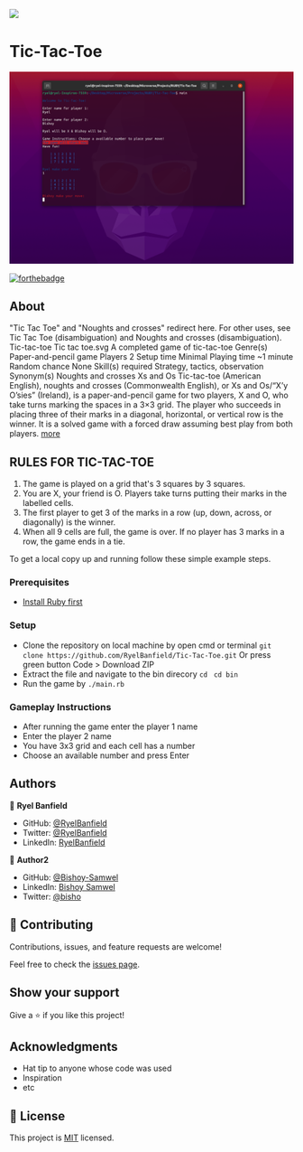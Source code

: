 ![](https://img.shields.io/badge/Microverse-blueviolet)

# Tic-Tac-Toe

![screenshot](./Screenshot.png)



[![forthebadge](https://forthebadge.com/images/badges/made-with-ruby.svg)](https://forthebadge.com)


## About
"Tic Tac Toe" and "Noughts and crosses" redirect here. For other uses, see Tic Tac Toe (disambiguation) and Noughts and crosses (disambiguation).
Tic-tac-toe
Tic tac toe.svg
A completed game of tic-tac-toe
Genre(s)	Paper-and-pencil game
Players	2
Setup time	Minimal
Playing time	~1 minute
Random chance	None
Skill(s) required	Strategy, tactics, observation
Synonym(s)	Noughts and crosses
Xs and Os
Tic-tac-toe (American English), noughts and crosses (Commonwealth English), or Xs and Os/“X’y O’sies” (Ireland), is a paper-and-pencil game for two players, X and O, who take turns marking the spaces in a 3×3 grid. The player who succeeds in placing three of their marks in a diagonal, horizontal, or vertical row is the winner. It is a solved game with a forced draw assuming best play from both players.
[more](https://en.wikipedia.org/wiki/Tic-tac-toe)


## RULES FOR TIC-TAC-TOE
1. The game is played on a grid that's 3 squares by 3 squares.
2. You are X, your friend is O. Players take turns putting their marks in the labelled cells.
3. The first player to get 3 of the marks in a row (up, down, across, or diagonally) is the winner.
4. When all 9 cells are full, the game is over. If no player has 3 marks in a row, the game ends in a tie.

To get a local copy up and running follow these simple example steps.

### Prerequisites
  - [Install Ruby first](https://www.ruby-lang.org/en/documentation/installation/) 

### Setup
  - Clone the repository on local machine by open cmd or terminal
   ```git clone https://github.com/RyelBanfield/Tic-Tac-Toe.git```
  Or press green button Code > Download ZIP
  - Extract the file and navigate to the bin direcory 
  ```cd ```
  ```cd bin```
  - Run the game by ```./main.rb```

### Gameplay Instructions
  - After running the game enter the player 1 name
  - Enter the player 2 name
  - You have 3x3 grid and each cell has a number 
  - Choose an available number and press Enter


## Authors

👤 **Ryel Banfield**

- GitHub: [@RyelBanfield](https://github.com/RyelBanfield)
- Twitter: [@RyelBanfield](https://twitter.com/RyelBanfield)
- LinkedIn: [RyelBanfield](https://www.linkedin.com/in/ryel-banfield/)

👤 **Author2**

- GitHub: [@Bishoy-Samwel](https://github.com/Bishoy-Samwel)
- LinkedIn: [Bishoy Samwel](https://www.linkedin.com/in/bishoy-samwuel-ss/)
- Twitter: [@bisho](https://twitter.com/BishoFaheem15)

## 🤝 Contributing

Contributions, issues, and feature requests are welcome!

Feel free to check the [issues page](issues/).

## Show your support

Give a ⭐️ if you like this project!

## Acknowledgments

- Hat tip to anyone whose code was used
- Inspiration
- etc

## 📝 License

This project is [MIT](LICENSE) licensed.
